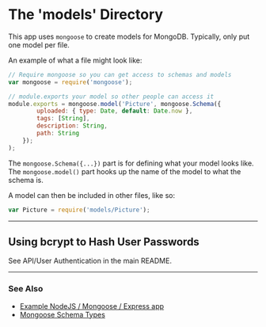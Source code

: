The 'models' Directory
======================

This app uses `mongoose` to create models for MongoDB. Typically, only put one model per file.

An example of what a file might look like:

```javascript
// Require mongoose so you can get access to schemas and models
var mongoose = require('mongoose');

// module.exports your model so other people can access it
module.exports = mongoose.model('Picture', mongoose.Schema({
        uploaded: { type: Date, default: Date.now },
        tags: [String],
        description: String,
        path: String
    });
);
```

The `mongoose.Schema({...})` part is for defining what your model looks like.
The `mongoose.model()` part hooks up the name of the model to what the schema is.

A model can then be included in other files, like so:

```javascript
var Picture = require('models/Picture');
```

------------------------

## Using bcrypt to Hash User Passwords ##

See API/User Authentication in the main README.

------------------------

### See Also ###

+ [Example NodeJS / Mongoose / Express app](https://gist.github.com/fwielstra/1025038#file-post-js)
+ [Mongoose Schema Types](http://mongoosejs.com/docs/schematypes.html)